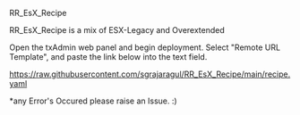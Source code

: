 RR_EsX_Recipe

RR_EsX_Recipe is a mix of ESX-Legacy and Overextended


Open the txAdmin web panel and begin deployment.
Select "Remote URL Template", and paste the link below into the text field.

https://raw.githubusercontent.com/sgrajaragul/RR_EsX_Recipe/main/recipe.yaml


*any Error's Occured please raise an Issue. :)
